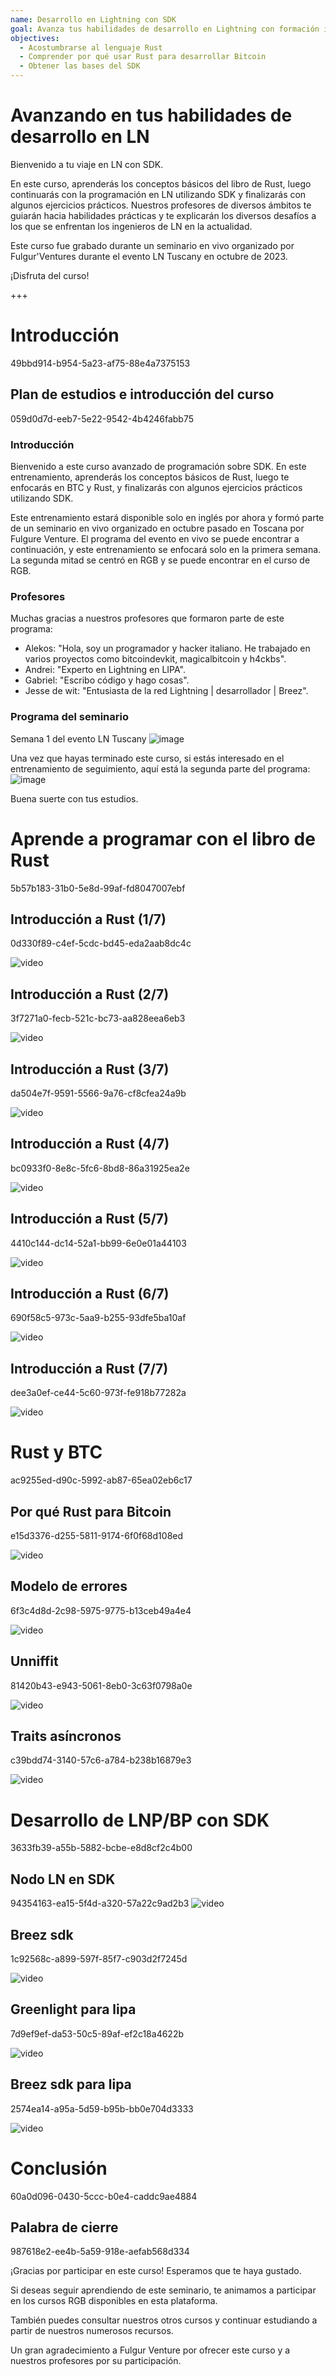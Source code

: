 ```yaml
---
name: Desarrollo en Lightning con SDK
goal: Avanza tus habilidades de desarrollo en Lightning con formación intermedia en Rust y SDK.
objectives:
  - Acostumbrarse al lenguaje Rust
  - Comprender por qué usar Rust para desarrollar Bitcoin
  - Obtener las bases del SDK
---
```


# Avanzando en tus habilidades de desarrollo en LN

Bienvenido a tu viaje en LN con SDK.

En este curso, aprenderás los conceptos básicos del libro de Rust, luego continuarás con la programación en LN utilizando SDK y finalizarás con algunos ejercicios prácticos. Nuestros profesores de diversos ámbitos te guiarán hacia habilidades prácticas y te explicarán los diversos desafíos a los que se enfrentan los ingenieros de LN en la actualidad.

Este curso fue grabado durante un seminario en vivo organizado por Fulgur'Ventures durante el evento LN Tuscany en octubre de 2023.

¡Disfruta del curso!

+++

# Introducción
<partId>49bbd914-b954-5a23-af75-88e4a7375153</partId>

## Plan de estudios e introducción del curso
<chapterId>059d0d7d-eeb7-5e22-9542-4b4246fabb75</chapterId>

### Introducción

Bienvenido a este curso avanzado de programación sobre SDK. En este entrenamiento, aprenderás los conceptos básicos de Rust, luego te enfocarás en BTC y Rust, y finalizarás con algunos ejercicios prácticos utilizando SDK.

Este entrenamiento estará disponible solo en inglés por ahora y formó parte de un seminario en vivo organizado en octubre pasado en Toscana por Fulgure Venture. El programa del evento en vivo se puede encontrar a continuación, y este entrenamiento se enfocará solo en la primera semana. La segunda mitad se centró en RGB y se puede encontrar en el curso de RGB.

### Profesores

Muchas gracias a nuestros profesores que formaron parte de este programa:

- Alekos: "Hola, soy un programador y hacker italiano. He trabajado en varios proyectos como bitcoindevkit, magicalbitcoin y h4ckbs".
- Andrei: "Experto en Lightning en LIPA".
- Gabriel: "Escribo código y hago cosas".
- Jesse de wit: "Entusiasta de la red Lightning | desarrollador | Breez".

### Programa del seminario

Semana 1 del evento LN Tuscany
![image](assets/1.webp)

Una vez que hayas terminado este curso, si estás interesado en el entrenamiento de seguimiento, aquí está la segunda parte del programa:
![image](assets/2.webp)

Buena suerte con tus estudios.

# Aprende a programar con el libro de Rust
<partId>5b57b183-31b0-5e8d-99af-fd8047007ebf</partId>

## Introducción a Rust (1/7)
<chapterId>0d330f89-c4ef-5cdc-bd45-eda2aab8dc4c</chapterId>

![video](https://www.youtube.com/watch?v=aZYhDXE_Gas)

## Introducción a Rust (2/7)
<chapterId>3f7271a0-fecb-521c-bc73-aa828eea6eb3</chapterId>

![video](https://youtu.be/Xm8eCv4LQPc)

## Introducción a Rust (3/7)
<chapterId>da504e7f-9591-5566-9a76-cf8cfea24a9b</chapterId>

![video](https://youtu.be/R8NeHvHT0uc)

## Introducción a Rust (4/7)
<chapterId>bc0933f0-8e8c-5fc6-8bd8-86a31925ea2e</chapterId>

![video](https://youtu.be/et8pKvYiO4c)

## Introducción a Rust (5/7)
<chapterId>4410c144-dc14-52a1-bb99-6e0e01a44103</chapterId>

![video](https://youtu.be/PxQkVmxOc40)

## Introducción a Rust (6/7)
<chapterId>690f58c5-973c-5aa9-b255-93dfe5ba10af</chapterId>

![video](https://youtu.be/3C6hl9BW-Ho)

## Introducción a Rust (7/7)
<chapterId>dee3a0ef-ce44-5c60-973f-fe918b77282a</chapterId>

![video](https://youtu.be/SBDcb_AauHM)

# Rust y BTC
<partId>ac9255ed-d90c-5992-ab87-65ea02eb6c17</partId>

## Por qué Rust para Bitcoin
<chapterId>e15d3376-d255-5811-9174-6f0f68d108ed</chapterId>

![video](https://youtu.be/veLj2w6ulpc)

## Modelo de errores
<chapterId>6f3c4d8d-2c98-5975-9775-b13ceb49a4e4</chapterId>

![video](https://youtu.be/X3VKhLtKTRU)

## Unniffit
<chapterId>81420b43-e943-5061-8eb0-3c63f0798a0e</chapterId>

![video](https://youtu.be/zro9GQpJrH0)

## Traits asíncronos
<chapterId>c39bdd74-3140-57c6-a784-b238b16879e3</chapterId>

![video](https://youtu.be/cz66eTfk0lw)

# Desarrollo de LNP/BP con SDK
<partId>3633fb39-a55b-5882-bcbe-e8d8cf2c4b00</partId>

## Nodo LN en SDK
<chapterId>94354163-ea15-5f4d-a320-57a22c9ad2b3</chapterId>
![video](https://youtu.be/aEzpxuhLdeo)
## Breez sdk
<chapterId>1c92568c-a899-597f-85f7-c903d2f7245d</chapterId>

![video](https://youtu.be/M3ad9BE6ovo)

## Greenlight para lipa
<chapterId>7d9ef9ef-da53-50c5-89af-ef2c18a4622b</chapterId>

![video](https://youtu.be/gKiIPF4apeE)

## Breez sdk para lipa
<chapterId>2574ea14-a95a-5d59-b95b-bb0e704d3333</chapterId>

![video](https://youtu.be/6VaIVvBKjLY)

# Conclusión
<partId>60a0d096-0430-5ccc-b0e4-caddc9ae4884</partId>

## Palabra de cierre
<chapterId>987618e2-ee4b-5a59-918e-aefab568d334</chapterId>

¡Gracias por participar en este curso! Esperamos que te haya gustado.

Si deseas seguir aprendiendo de este seminario, te animamos a participar en los cursos RGB disponibles en esta plataforma.

También puedes consultar nuestros otros cursos y continuar estudiando a partir de nuestros numerosos recursos.

Un gran agradecimiento a Fulgur Venture por ofrecer este curso y a nuestros profesores por su participación.
